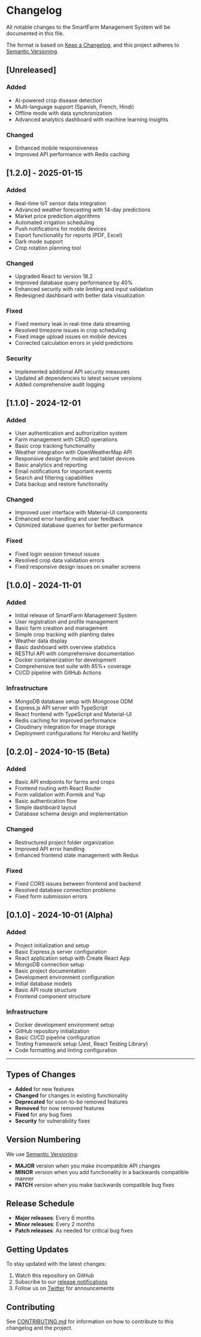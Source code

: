 # Changelog

All notable changes to the SmartFarm Management System will be documented in this file.

The format is based on [Keep a Changelog](https://keepachangelog.com/en/1.0.0/),
and this project adheres to [Semantic Versioning](https://semver.org/spec/v2.0.0.html).

## [Unreleased]

### Added
- AI-powered crop disease detection
- Multi-language support (Spanish, French, Hindi)
- Offline mode with data synchronization
- Advanced analytics dashboard with machine learning insights

### Changed
- Enhanced mobile responsiveness
- Improved API performance with Redis caching

## [1.2.0] - 2025-01-15

### Added
- Real-time IoT sensor data integration
- Advanced weather forecasting with 14-day predictions
- Market price prediction algorithms
- Automated irrigation scheduling
- Push notifications for mobile devices
- Export functionality for reports (PDF, Excel)
- Dark mode support
- Crop rotation planning tool

### Changed
- Upgraded React to version 18.2
- Improved database query performance by 40%
- Enhanced security with rate limiting and input validation
- Redesigned dashboard with better data visualization

### Fixed
- Fixed memory leak in real-time data streaming
- Resolved timezone issues in crop scheduling
- Fixed image upload issues on mobile devices
- Corrected calculation errors in yield predictions

### Security
- Implemented additional API security measures
- Updated all dependencies to latest secure versions
- Added comprehensive audit logging

## [1.1.0] - 2024-12-01

### Added
- User authentication and authorization system
- Farm management with CRUD operations
- Basic crop tracking functionality
- Weather integration with OpenWeatherMap API
- Responsive design for mobile and tablet devices
- Basic analytics and reporting
- Email notifications for important events
- Search and filtering capabilities
- Data backup and restore functionality

### Changed
- Improved user interface with Material-UI components
- Enhanced error handling and user feedback
- Optimized database queries for better performance

### Fixed
- Fixed login session timeout issues
- Resolved crop data validation errors
- Fixed responsive design issues on smaller screens

## [1.0.0] - 2024-11-01

### Added
- Initial release of SmartFarm Management System
- User registration and profile management
- Basic farm creation and management
- Simple crop tracking with planting dates
- Weather data display
- Basic dashboard with overview statistics
- RESTful API with comprehensive documentation
- Docker containerization for development
- Comprehensive test suite with 85%+ coverage
- CI/CD pipeline with GitHub Actions

### Infrastructure
- MongoDB database setup with Mongoose ODM
- Express.js API server with TypeScript
- React frontend with TypeScript and Material-UI
- Redis caching for improved performance
- Cloudinary integration for image storage
- Deployment configurations for Heroku and Netlify

## [0.2.0] - 2024-10-15 (Beta)

### Added
- Basic API endpoints for farms and crops
- Frontend routing with React Router
- Form validation with Formik and Yup
- Basic authentication flow
- Simple dashboard layout
- Database schema design and implementation

### Changed
- Restructured project folder organization
- Improved API error handling
- Enhanced frontend state management with Redux

### Fixed
- Fixed CORS issues between frontend and backend
- Resolved database connection problems
- Fixed form submission errors

## [0.1.0] - 2024-10-01 (Alpha)

### Added
- Project initialization and setup
- Basic Express.js server configuration
- React application setup with Create React App
- MongoDB connection setup
- Basic project documentation
- Development environment configuration
- Initial database models
- Basic API route structure
- Frontend component structure

### Infrastructure
- Docker development environment setup
- GitHub repository initialization
- Basic CI/CD pipeline configuration
- Testing framework setup (Jest, React Testing Library)
- Code formatting and linting configuration

---

## Types of Changes

- **Added** for new features
- **Changed** for changes in existing functionality
- **Deprecated** for soon-to-be removed features
- **Removed** for now removed features
- **Fixed** for any bug fixes
- **Security** for vulnerability fixes

## Version Numbering

We use [Semantic Versioning](https://semver.org/):
- **MAJOR** version when you make incompatible API changes
- **MINOR** version when you add functionality in a backwards compatible manner
- **PATCH** version when you make backwards compatible bug fixes

## Release Schedule

- **Major releases**: Every 6 months
- **Minor releases**: Every 2 months
- **Patch releases**: As needed for critical bug fixes

## Getting Updates

To stay updated with the latest changes:
1. Watch this repository on GitHub
2. Subscribe to our [release notifications](https://github.com/yourusername/smartfarm-management/releases)
3. Follow us on [Twitter](https://twitter.com/smartfarm) for announcements

## Contributing

See [CONTRIBUTING.md](CONTRIBUTING.md) for information on how to contribute to this changelog and the project.
